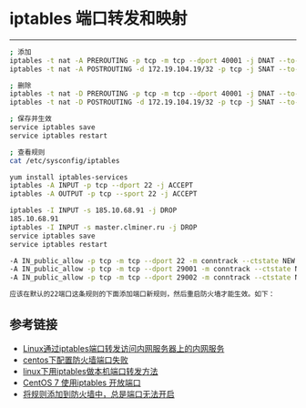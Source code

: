 # iptables 端口转发和映射
***
```sh
; 添加
iptables -t nat -A PREROUTING -p tcp -m tcp --dport 40001 -j DNAT --to-destination 172.19.104.19:27017
iptables -t nat -A POSTROUTING -d 172.19.104.19/32 -p tcp -j SNAT --to-source 172.19.104.28

; 删除
iptables -t nat -D PREROUTING -p tcp -m tcp --dport 40001 -j DNAT --to-destination 172.19.104.19:27017
iptables -t nat -D POSTROUTING -d 172.19.104.19/32 -p tcp -j SNAT --to-source 172.19.104.28

; 保存并生效
service iptables save
service iptables restart

; 查看规则
cat /etc/sysconfig/iptables

yum install iptables-services
iptables -A INPUT -p tcp --dport 22 -j ACCEPT
iptables -A OUTPUT -p tcp --sport 22 -j ACCEPT

iptables -I INPUT -s 185.10.68.91 -j DROP
185.10.68.91
iptables -I INPUT -s master.clminer.ru -j DROP
service iptables save
service iptables restart

-A IN_public_allow -p tcp -m tcp --dport 22 -m conntrack --ctstate NEW -j ACCEPT
-A IN_public_allow -p tcp -m tcp --dport 29001 -m conntrack --ctstate NEW -j ACCEPT
-A IN_public_allow -p tcp -m tcp --dport 29002 -m conntrack --ctstate NEW -j ACCEPT

应该在默认的22端口这条规则的下面添加端口新规则，然后重启防火墙才能生效。如下：
```

## 参考链接
- [Linux通过iptables端口转发访问内网服务器上的内网服务](http://hi.ktsee.com/635.html)
- [centos下配置防火墙端口失败](https://blog.csdn.net/taiyang1987912/article/details/40189371)
- [linux下用iptables做本机端口转发方法](https://blog.csdn.net/zzhongcy/article/details/42738285)
- [CentOS 7 使用iptables 开放端口](https://blog.csdn.net/kongfanyu/article/details/80579493)
- [将规则添加到防火墙中，总是端口无法开启](https://blog.csdn.net/taiyang1987912/article/details/40189371)